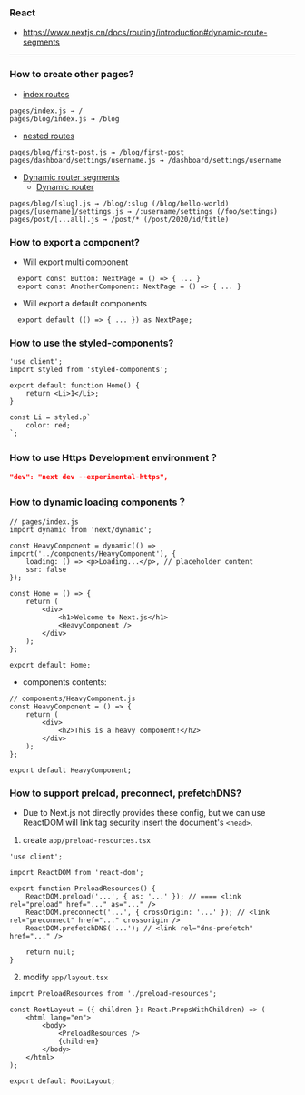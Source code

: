 ### React

-   https://www.nextjs.cn/docs/routing/introduction#dynamic-route-segments

---

### How to create other pages?

-   [index routes](https://www.nextjs.cn/docs/routing/introduction#index-routes)

```
pages/index.js → /
pages/blog/index.js → /blog
```

-   [nested routes](https://www.nextjs.cn/docs/routing/introduction#nested-routes)

```
pages/blog/first-post.js → /blog/first-post
pages/dashboard/settings/username.js → /dashboard/settings/username
```

-   [Dynamic router segments](https://www.nextjs.cn/docs/routing/introduction#dynamic-route-segments)
    -   [Dynamic router](https://www.nextjs.cn/docs/routing/dynamic-routes)

```
pages/blog/[slug].js → /blog/:slug (/blog/hello-world)
pages/[username]/settings.js → /:username/settings (/foo/settings)
pages/post/[...all].js → /post/* (/post/2020/id/title)
```

### How to export a component?

-   Will export multi component

```tsx
  export const Button: NextPage = () => { ... }
  export const AnotherComponent: NextPage = () => { ... }
```

-   Will export a default components

```tsx
  export default (() => { ... }) as NextPage;
```

### How to use the styled-components?

```tsx
'use client';
import styled from 'styled-components';

export default function Home() {
    return <Li>1</Li>;
}

const Li = styled.p`
    color: red;
`;
```

### How to use Https Development environment？

```json
"dev": "next dev --experimental-https",
```

### How to dynamic loading components？

```tsx
// pages/index.js
import dynamic from 'next/dynamic';

const HeavyComponent = dynamic(() => import('../components/HeavyComponent'), {
    loading: () => <p>Loading...</p>, // placeholder content
    ssr: false
});

const Home = () => {
    return (
        <div>
            <h1>Welcome to Next.js</h1>
            <HeavyComponent />
        </div>
    );
};

export default Home;
```

-   components contents:

```tsx
// components/HeavyComponent.js
const HeavyComponent = () => {
    return (
        <div>
            <h2>This is a heavy component!</h2>
        </div>
    );
};

export default HeavyComponent;
```

### How to support preload, preconnect, prefetchDNS?

-   Due to Next.js not directly provides these config, but we can use ReactDOM will link tag security insert the document's `<head>`.

1.  create `app/preload-resources.tsx`

```tsx
'use client';

import ReactDOM from 'react-dom';

export function PreloadResources() {
    ReactDOM.preload('...', { as: '...' }); // ==== <link rel="preload" href="..." as="..." />
    ReactDOM.preconnect('...', { crossOrigin: '...' }); // <link rel="preconnect" href="..." crossorigin />
    ReactDOM.prefetchDNS('...'); // <link rel="dns-prefetch" href="..." />

    return null;
}
```

2.  modify `app/layout.tsx`

```tsx
import PreloadResources from './preload-resources';

const RootLayout = ({ children }: React.PropsWithChildren) => (
    <html lang="en">
        <body>
            <PreloadResources />
            {children}
        </body>
    </html>
);

export default RootLayout;
```
